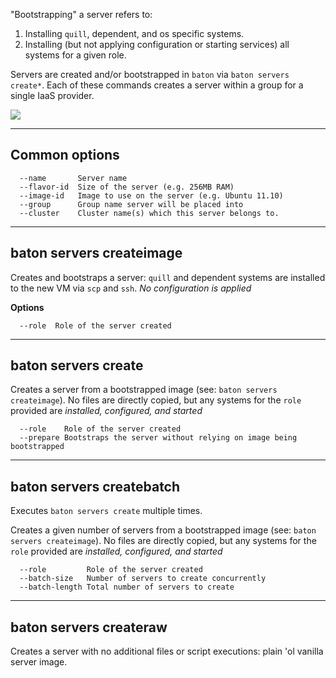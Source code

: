 "Bootstrapping" a server refers to:

1. Installing `quill`, dependent, and os specific systems.
2. Installing (but not applying configuration or starting services) all systems for a given role.   

Servers are created and/or bootstrapped in `baton` via `baton servers create*`. Each of these commands creates a server within a group for a single IaaS provider.

<img src="/img/baton-bootstrapping.png" />

<hr>

## Common options
```
  --name       Server name
  --flavor-id  Size of the server (e.g. 256MB RAM)
  --image-id   Image to use on the server (e.g. Ubuntu 11.10)
  --group      Group name server will be placed into
  --cluster    Cluster name(s) which this server belongs to.
```

<hr>

## baton servers createimage

Creates and bootstraps a server: `quill` and dependent systems are installed to the new VM via `scp` and `ssh`. _No configuration is applied_

**Options**
```
  --role  Role of the server created
```

<hr>

## baton servers create

Creates a server from a bootstrapped image (see: `baton servers createimage`). No files are directly copied, but any systems for the `role` provided are _installed, configured, and started_

```
  --role    Role of the server created
  --prepare Bootstraps the server without relying on image being bootstrapped
```

<hr>

## baton servers createbatch

Executes `baton servers create` multiple times.

Creates a given number of servers from a bootstrapped image (see: `baton servers createimage`). No files are directly copied, but any systems for the `role` provided are _installed, configured, and started_

```
  --role         Role of the server created
  --batch-size   Number of servers to create concurrently
  --batch-length Total number of servers to create
```

<hr>

## baton servers createraw

Creates a server with no additional files or script executions: plain 'ol vanilla server image. 

[meta:title]: <> (Bootstrapping Servers)